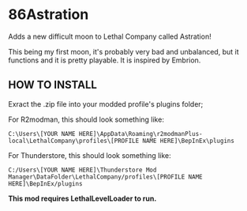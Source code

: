 # 86Astration
Adds a new difficult moon to Lethal Company called Astration!

This being my first moon, it's probably very bad and unbalanced, but it functions and it is pretty playable. It is inspired by Embrion.

  ## HOW TO INSTALL
  Exract the .zip file into your modded profile's plugins folder;

  For R2modman, this should look something like:

    C:\Users\[YOUR NAME HERE]\AppData\Roaming\r2modmanPlus-local\LethalCompany\profiles\[PROFILE NAME HERE]\BepInEx\plugins

  For Thunderstore, this should look something like:

    C:/Users\[YOUR NAME HERE]\Thunderstore Mod Manager\DataFolder\LethalCompany/profiles\[PROFILE NAME HERE]\BepInEx/plugins

**This mod requires LethalLevelLoader to run.**
